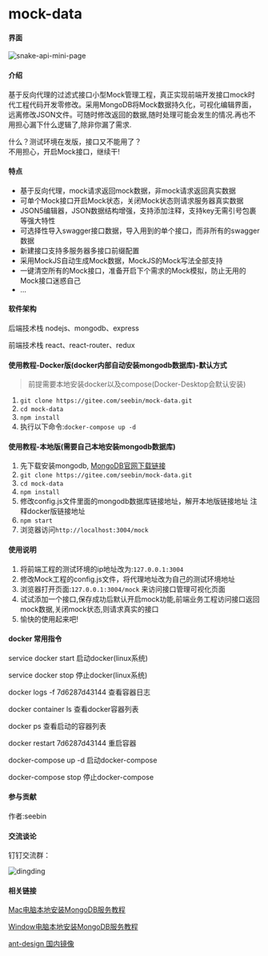 # mock-data

#### 界面

![snake-api-mini-page](http://qiniu.seebin.com/snake-api-mini-page.png)

#### 介绍

基于反向代理的过滤式接口小型Mock管理工程，真正实现前端开发接口mock时代工程代码开发零修改。采用MongoDB将Mock数据持久化，可视化编辑界面，远离修改JSON文件。可随时修改返回的数据,随时处理可能会发生的情况.再也不用担心漏下什么逻辑了,除非你漏了需求.

什么？测试环境在发版，接口又不能用了？  
不用担心，开启Mock接口，继续干!

#### 特点

+ 基于反向代理，mock请求返回mock数据，非mock请求返回真实数据
+ 可单个Mock接口开启Mock状态，关闭Mock状态则请求服务器真实数据
+ JSON5编辑器，JSON数据结构增强，支持添加注释，支持key无需引号包裹等强大特性
+ 可选择性导入swagger接口数据，导入用到的单个接口，而非所有的swagger数据
+ 新建接口支持多服务器多接口前缀配置
+ 采用MockJS自动生成Mock数据，MockJS的Mock写法全部支持
+ 一键清空所有的Mock接口，准备开启下个需求的Mock模拟，防止无用的Mock接口迷惑自己
+ ...

#### 软件架构

后端技术栈
nodejs、mongodb、express

前端技术栈
react、react-router、redux

#### 使用教程-Docker版(docker内部自动安装mongodb数据库)-默认方式

> 前提需要本地安装docker以及compose(Docker-Desktop会默认安装)

1. `git clone https://gitee.com/seebin/mock-data.git`
2. `cd mock-data`
3. `npm install`
4. 执行以下命令:`docker-compose up -d`

#### 使用教程-本地版(需要自己本地安装mongodb数据库)

1. 先下载安装mongodb, [MongoDB官网下载链接](https://www.mongodb.com/download-center/community)
2. `git clone https://gitee.com/seebin/mock-data.git`
3. `cd mock-data`
4. `npm install`
5. 修改config.js文件里面的mongodb数据库链接地址，解开本地版链接地址  注释docker版链接地址
6. `npm start`
7. 浏览器访问`http://localhost:3004/mock`

#### 使用说明

1. 将前端工程的测试环境的ip地址改为:`127.0.0.1:3004`
2. 修改Mock工程的config.js文件，将代理地址改为自己的测试环境地址
3. 浏览器打开页面:`127.0.0.1:3004/mock` 来访问接口管理可视化页面
4. 试试添加一个接口,保存成功后默认开启mock功能,前端业务工程访问接口返回mock数据,关闭mock状态,则请求真实的接口
5. 愉快的使用起来吧!

#### docker 常用指令

service docker start      启动docker(linux系统)

service docker stop      停止docker(linux系统)

 docker logs -f 7d6287d43144   查看容器日志

 docker container ls    查看docker容器列表

 docker ps              查看启动的容器列表

 docker restart 7d6287d43144      重启容器

 docker-compose up -d  启动docker-compose

 docker-compose stop   停止docker-compose

#### 参与贡献

作者:seebin

#### 交流谈论

钉钉交流群：

![dingding](http://qiniu.seebin.com/sanke-api-dingding-qrocode.jpg)

#### 相关链接

[Mac电脑本地安装MongoDB服务教程](http://note.youdao.com/noteshare?id=ff4b17665bdab2022c67571b716c5be3)

[Window电脑本地安装MongoDB服务教程](http://note.youdao.com/noteshare?id=ae30a3d8b9ad2b8fdd81f2ae39834490)

[ant-design 国内镜像](https://ant-design.gitee.io/components/button-cn/)
